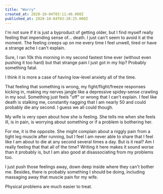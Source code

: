 ```yaml
---
title: "Worry"
created_at: 2020-10-04T03:11:46.000Z
published_at: 2020-10-04T03:20:25.000Z
---
```

I'm not sure if it is just a byproduct of getting older, but I find myself really feeling that impending sense of... death. I just can't seem to avoid it at the moment. The feeling creeps up on me every time I feel unwell, tired or have a strange ache I can't explain.

Sure, I ran 10k this morning in my second fastest time ever (without even pushing it too hard) but that strange pain I just got in my hip? Probably something fatal.

I think it is more a case of having low-level anxiety all of the time.

That feeling that something is wrong, my fight/flight/freeze responses kicking in, making my nerves jangle like a depressive spidey-sense crawling in my soul. Something just feels "off" or wrong that I can't explain. I feel like death is stalking me, constantly nagging that I am nearly 50 and could probably die any second. I guess we all could though.

My wife is very open about how she is feeling. She tells me when she feels ill, is in pain, is worrying about something or if a problem is bothering her.

For me, it is the opposite. She might complain about a niggly pain from a tight leg muscle after running, but I feel I am never able to share that I feel like I am about to die at any second several times a day. But is it real? Am I really feeling that that all of the time? Writing it here makes it sound worse than it probably is, but I am also good at disassociating from my problems too.

I just push those feelings away, down deep inside where they can't bother me. Besides, there is probably something I should be doing, including massaging away that muscle pain for my wife.

Physical problems are much easier to treat.
